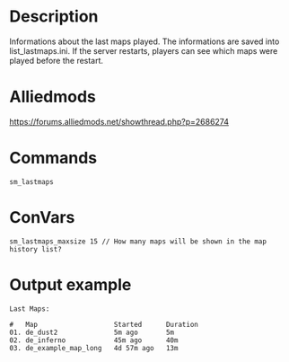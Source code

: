 # Description
Informations about the last maps played. The informations are saved into list_lastmaps.ini. If the server restarts, players can see which maps were played before the restart.

# Alliedmods
https://forums.alliedmods.net/showthread.php?p=2686274

# Commands
```
sm_lastmaps
```

# ConVars
```
sm_lastmaps_maxsize 15 // How many maps will be shown in the map history list?
```

# Output example
```
Last Maps:

#   Map                   Started      Duration
01. de_dust2              5m ago       5m
02. de_inferno            45m ago      40m
03. de_example_map_long   4d 57m ago   13m
```
